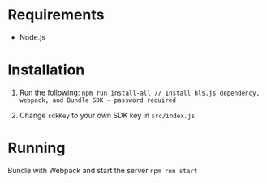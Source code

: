 # Requirements
- Node.js

# Installation
1. Run the following:
`npm run install-all // Install hls.js dependency, webpack, and Bundle SDK - password required`

2. Change `sdkKey` to your own SDK key in `src/index.js`

# Running
Bundle with Webpack and start the server
`npm run start`
